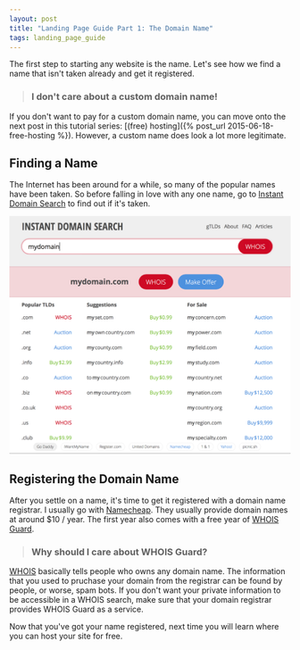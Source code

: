 ```yaml
---
layout: post
title: "Landing Page Guide Part 1: The Domain Name"
tags: landing_page_guide
---
```


The first step to starting any website is the name. Let's see how we find a name that isn't taken already and get it registered.

> ### I don't care about a custom domain name!
If you don't want to pay for a custom domain name, you can move onto the next post in this tutorial series: [(free) hosting]({% post_url 2015-06-18-free-hosting %}). However, a custom name does look a lot more legitimate.

## Finding a Name
The Internet has been around for a while, so many of the popular names have been taken. So before falling in love with any one name, go to [Instant Domain Search](www.instantdomainsearch.com) to find out if it's taken.

![Instant Domain Search results](/assets/instantdomainsearch-results.png)

## Registering the Domain Name
After you settle on a name, it's time to get it registered with a domain name registrar. I usually go with [Namecheap](http://www.namecheap.com). They usually provide domain names at around $10 / year. The first year also comes with a free year of [WHOIS Guard](http://www.whoisguard.com).

> ### Why should I care about WHOIS Guard? 
[WHOIS](https://en.wikipedia.org/wiki/WHOIS) basically tells people who owns any domain name. The information that you used to pruchase your domain from the registrar can be found by people, or worse, spam bots. If you don't want your private information to be accessible in a WHOIS search, make sure that your domain registrar provides WHOIS Guard as a service.

Now that you've got your name registered, next time you will learn where you can host your site for free.